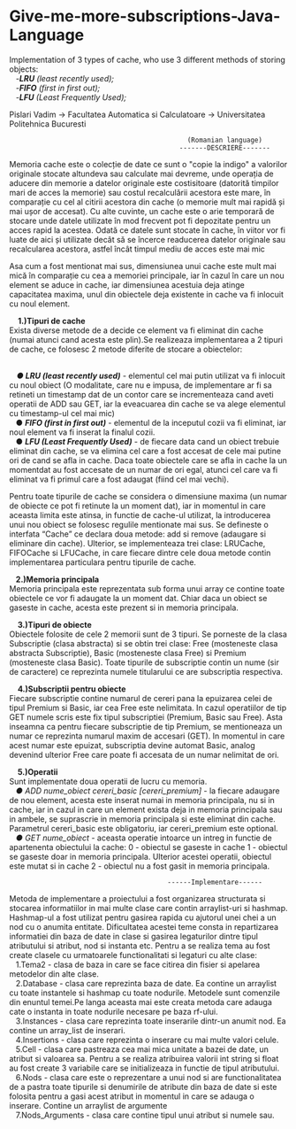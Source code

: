 # Give-me-more-subscriptions-Java-Language

Implementation of 3 types of cache, who use 3 different methods of storing objects:
<i></br>&nbsp;&nbsp;&nbsp;-<b>LRU</b> (least recently used);</i>
<i></br>&nbsp;&nbsp;&nbsp;-<b>FIFO</b> (first in first out);</i>
<i></br>&nbsp;&nbsp;&nbsp;-<b>LFU</b> (Least Frequently Used);</i>

Pislari Vadim -> Facultatea Automatica si Calculatoare -> Universitatea Politehnica Bucuresti

                                                 (Romanian language)
                                               -------DESCRIERE-------
  Memoria cache este o colecție de date ce sunt o "copie la indigo" a valorilor originale stocate altundeva sau calculate mai devreme, 
unde operația de aducere din memorie a datelor originale este costisitoare (datorită timpilor mari de acces la memorie) sau costul 
recalculării acestora este mare, în comparație cu cel al citirii acestora din cache (o memorie mult mai rapidă și mai ușor de accesat). 
Cu alte cuvinte, un cache este o arie temporară de stocare unde datele utilizate în mod frecvent pot fi depozitate pentru un acces 
rapid la acestea. Odată ce datele sunt stocate în cache, în viitor vor fi luate de aici și utilizate decât să se încerce readucerea 
datelor originale sau recalcularea acestora, astfel încât timpul mediu de acces este mai mic

  Asa cum a fost mentionat mai sus, dimensiunea unui cache este mult mai mică în comparație cu cea a memoriei principale, iar în cazul
în care un nou element se aduce in cache, iar dimensiunea acestuia deja atinge capacitatea maxima, unul din obiectele deja existente
in cache va fi inlocuit cu noul element. 
  
&nbsp;&nbsp;&nbsp; <b> 1.)Tipuri de cache</br></b>
Exista diverse metode de a decide ce element va fi eliminat din cache (numai atunci cand acesta este plin).Se realizeaza implementarea a
2 tipuri de cache, ce folosesc 2 metode diferite de stocare a obiectelor: 

</br><i><b>&nbsp;&nbsp;&nbsp; ● LRU (least recently used)</b></i> - elementul cel mai putin utilizat va fi inlocuit cu noul obiect (O modalitate, care nu e impusa, de implementare ar fi sa retineti un timestamp dat de un contor care se incrementeaza cand aveti operatii de ADD sau GET, iar la
eveacuarea din cache se va alege elementul cu timestamp-ul cel mai mic)
</br>&nbsp;&nbsp;&nbsp;● <i> <b>FIFO (first in first out)</b></i> - elementul de la inceputul cozii va fi eliminat, iar noul element va fi inserat la finalul cozii. 
</br>&nbsp;&nbsp;&nbsp;● <i><b>LFU (Least Frequently Used)</b></i> -  de fiecare data cand un obiect trebuie eliminat din cache, se va elimina cel care a fost accesat
de cele mai putine ori de cand se afla in cache. Daca toate obiectele care se afla in cache la un momentdat au fost accesate de
un numar de ori egal, atunci cel care va fi eliminat va fi primul care a fost adaugat (fiind cel mai vechi). 
  
  Pentru toate tipurile de cache se considera o dimensiune maxima (un numar de obiecte ce pot fi retinute la un moment dat), 
iar in momentul in care aceasta limita este atinsa, in functie de cache-ul utilizat, la introducerea unui nou obiect se folosesc 
regulile mentionate mai sus. Se defineste o interfata “Cache” ce declara doua metode: add si remove (adaugare si eliminare din cache).
Ulterior, se implementeaza trei clase: LRUCache, FIFOCache si LFUCache, in care fiecare dintre cele doua metode contin implementarea 
particulara pentru tipurile de cache. 
 
&nbsp;&nbsp;&nbsp;<b>2.)Memoria principala</br></b> 
Memoria principala este reprezentata sub forma unui array ce contine toate obiectele ce vor fi adaugate la un moment dat.
Chiar daca un obiect se gaseste in cache, acesta este prezent si in memoria principala. 
 
&nbsp;&nbsp;&nbsp;<b>  3.)Tipuri de obiecte </br></b>
Obiectele folosite de cele 2 memorii sunt de 3 tipuri. Se porneste de la clasa Subscriptie (clasa abstracta) si se obtin trei clase: 
Free (mosteneste clasa abstracta Subscriptie), Basic (mosteneste clasa Free) si Premium (mosteneste clasa Basic). Toate tipurile de 
subscriptie contin un nume (sir de caractere) ce reprezinta numele titularului ce are subscriptia respectiva. 
 
&nbsp;&nbsp;&nbsp;<b>  4.)Subscriptii pentru obiecte</br></b> 
Fiecare subscriptie contine numarul de cereri pana la epuizarea celei de tipul Premium si Basic, iar cea Free este nelimitata. 
In cazul operatiilor de tip GET numele scris este fix tipul subscriptiei (Premium, Basic sau Free). Asta inseamna ca pentru fiecare 
subscriptie de tip Premium, se mentioneaza un numar ce reprezinta numarul maxim de accesari (GET). In momentul in care acest numar
este epuizat, subscriptia devine automat Basic, analog devenind ulterior Free care poate fi accesata de un numar nelimitat de ori. 

&nbsp;&nbsp;&nbsp;<b>  5.)Operatii  </br></b>
Sunt implementate doua operatii de lucru cu memoria.
</br>&nbsp;&nbsp;&nbsp;<i>● ADD nume_obiect cereri_basic [cereri_premium] </i>- la fiecare adaugare de nou element, acesta este inserat numai in memoria principala,
nu si in cache, iar in cazul in care un element exista deja in memoria principala sau in ambele, se suprascrie in memoria principala si
este eliminat din cache. Parametrul cereri_basic este obligatoriu, iar cereri_premium este optional. 
</br>&nbsp;&nbsp;&nbsp;<i>● GET nume_obiect </i>- aceasta operatie intoarce un intreg in functie de apartenenta obiectului la cache: 0 - obiectul se gaseste in cache 
1 - obiectul se gaseste doar in memoria principala. Ulterior acestei operatii, obiectul este mutat si in cache 2 - obiectul nu a fost
gasit in memoria principala.
 

                                            ------Implementare------
Metoda de implementare a proiectului a fost organizarea structurata  si stocarea informatiilor in mai multe 
clase care contin arraylist-uri si hashmap. Hashmap-ul a fost utilizat pentru gasirea rapida cu ajutorul 
unei chei a un nod cu o anumita entitate. Dificultatea acestei teme consta in repartizarea informatiei
din baza de date in clase si gasirea legaturilor dintre tipul atributului si atribut, nod si instanta etc.
Pentru a se realiza tema au fost create clasele cu urmatoarele functionalitati si legaturi cu alte clase:
</br>&nbsp;&nbsp;&nbsp;1.Tema2 - clasa de baza in care se face citirea din fisier si apelarea metodelor din alte clase.
</br>&nbsp;&nbsp;&nbsp;2.Database - clasa care reprezinta baza de date. Ea contine un arraylist cu toate instantele si hashmap
cu toate nodurile. Metodele sunt comenzile din enuntul temei.Pe langa aceasta mai este creata metoda care
adauga cate o instanta in toate nodurile necesare pe baza rf-ului. 
</br>&nbsp;&nbsp;&nbsp;3.Instances - clasa care reprezinta toate inserarile dintr-un anumit nod. Ea contine un array_list
de inserari.
</br>&nbsp;&nbsp;&nbsp;4.Insertions - clasa care reprezinta o inserare cu mai multe valori celule.
</br>&nbsp;&nbsp;&nbsp;5.Cell - clasa care pastreaza cea mai mica unitate a bazei de date, un atribut si valoarea sa. Pentru a 
se realiza atribuirea valorii int string si float au fost create 3 variabile care se initializeaza in 
functie de tipul atributului.
</br>&nbsp;&nbsp;&nbsp;6.Nods - clasa care este o reprezentare a unui nod si are functionalitatea de a pastra toate tipurile
si denumirile de atribute din baza de date si este folosita pentru a gasi acest atribut in momentul in care
se adauga o inserare. Contine un arraylist de argumente
</br>&nbsp;&nbsp;&nbsp;7.Nods_Arguments - clasa care contine tipul unui atribut si numele sau.
